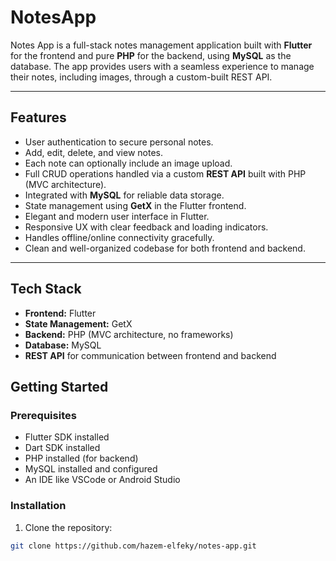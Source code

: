 # NotesApp

Notes App is a full-stack notes management application built with **Flutter** for the frontend and pure **PHP** for the backend, using **MySQL** as the database. The app provides users with a seamless experience to manage their notes, including images, through a custom-built REST API.

---

## Features

- User authentication to secure personal notes.
- Add, edit, delete, and view notes.
- Each note can optionally include an image upload.
- Full CRUD operations handled via a custom **REST API** built with PHP (MVC architecture).
- Integrated with **MySQL** for reliable data storage.
- State management using **GetX** in the Flutter frontend.
- Elegant and modern user interface in Flutter.
- Responsive UX with clear feedback and loading indicators.
- Handles offline/online connectivity gracefully.
- Clean and well-organized codebase for both frontend and backend.

---

## Tech Stack

- **Frontend:** Flutter  
- **State Management:** GetX  
- **Backend:** PHP (MVC architecture, no frameworks)  
- **Database:** MySQL  
- **REST API** for communication between frontend and backend  
## Getting Started

### Prerequisites

- Flutter SDK installed
- Dart SDK installed
- PHP installed (for backend)
- MySQL installed and configured
- An IDE like VSCode or Android Studio

### Installation

1. Clone the repository:
```bash
git clone https://github.com/hazem-elfeky/notes-app.git
